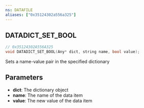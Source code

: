 ```yaml
---
ns: DATAFILE
aliases: ["0x35124302a556a325"]
---
```

## DATADICT_SET_BOOL

```c
// 0x35124302A556A325
void DATADICT_SET_BOOL(Any* dict, string name, bool value);
```

Sets a name-value pair in the specified dictionary


## Parameters
* **dict**: The dictionary object
* **name**: The name of the data item
* **value**: The new value of the data item
